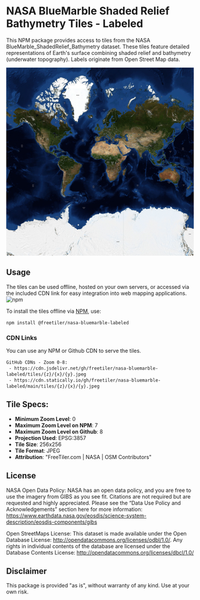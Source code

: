# NASA BlueMarble Shaded Relief Bathymetry Tiles - Labeled

This NPM package provides access to tiles from the NASA BlueMarble_ShadedRelief_Bathymetry dataset. These tiles feature detailed representations of Earth's surface combining shaded relief and bathymetry (underwater topography). Labels originate from Open Street Map data.

![Planet](planet.jpeg)

## Usage

The tiles can be used offline, hosted on your own servers, or accessed via the included CDN link for easy integration into web mapping applications.
![npm](https://img.shields.io/npm/v/@freetiler/nasa-bluemarble-labeled)

To install the tiles offline via [NPM](https://www.npmjs.com/package/@freetiler/nasa-bluemarble-labeled), use:
```
npm install @freetiler/nasa-bluemarble-labeled
```

### CDN Links

You can use any NPM or Github CDN to serve the tiles. 

```
GitHub CDNs - Zoom 0-8: 
 - https://cdn.jsdelivr.net/gh/freetiler/nasa-bluemarble-labeled/tiles/{z}/{x}/{y}.jpeg
 - https://cdn.statically.io/gh/freetiler/nasa-bluemarble-labeled/main/tiles/{z}/{x}/{y}.jpeg
```

## Tile Specs:

- **Minimum Zoom Level**: 0
- **Maximum Zoom Level on NPM**: 7
- **Maximum Zoom Level on Github**: 8
- **Projection Used**: EPSG:3857
- **Tile Size**: 256x256
- **Tile Format**: JPEG
- **Attribution**: "FreeTiler.com | NASA | OSM Contributors"

## License

NASA Open Data Policy:
NASA has an open data policy, and you are free to use the imagery from GIBS as you see fit.  Citations are not required but are requested and highly appreciated.  Please see the “Data Use Policy and Acknowledgements” section here for more information:
https://www.earthdata.nasa.gov/eosdis/science-system-description/eosdis-components/gibs

Open StreetMaps License:
This dataset is made available under the Open Database License: http://opendatacommons.org/licenses/odbl/1.0/. Any rights in individual contents of the database are licensed under the Database Contents License: http://opendatacommons.org/licenses/dbcl/1.0/

## Disclaimer

This package is provided "as is", without warranty of any kind. Use at your own risk.
